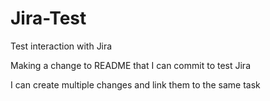 # Jira-Test
Test interaction with Jira

Making a change to README that I can commit to test Jira

I can create multiple changes and link them to the same task
